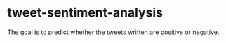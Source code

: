 # tweet-sentiment-analysis
The goal is to predict whether the tweets written are positive or negative. 
